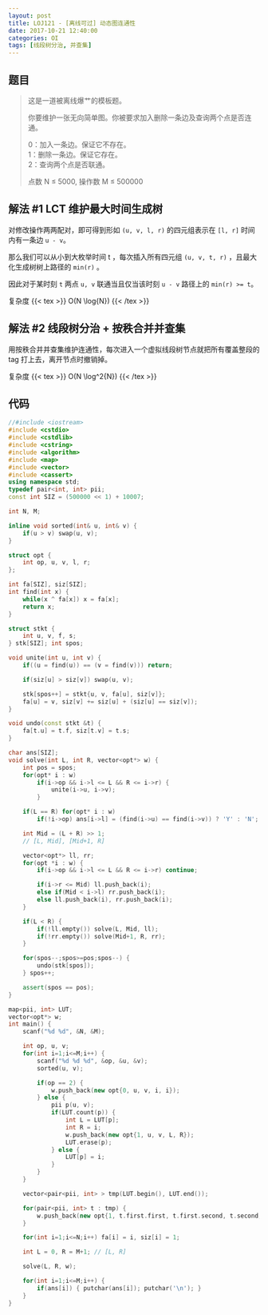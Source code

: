 ```yaml
---
layout: post
title: LOJ121 - [离线可过] 动态图连通性
date: 2017-10-21 12:40:00
categories: OI
tags: [线段树分治, 并查集]
---
```



## 题目
> 这是一道被离线爆艹的模板题。
> 
> 你要维护一张无向简单图。你被要求加入删除一条边及查询两个点是否连通。
> 
> 0：加入一条边。保证它不存在。   
> 1：删除一条边。保证它存在。   
> 2：查询两个点是否联通。   
> 
> 点数 N ≤ 5000, 操作数 M ≤ 500000

## 解法 \#1 LCT 维护最大时间生成树

对修改操作两两配对，即可得到形如 `(u, v, l, r)` 的四元组表示在 `[l, r]` 时间内有一条边 `u - v`。

那么我们可以从小到大枚举时间 t ，每次插入所有四元组 `(u, v, t, r)` ，且最大化生成树树上路径的 `min(r)` 。

因此对于某时刻 `t` 两点 `u, v` 联通当且仅当该时刻 `u - v` 路径上的 `min(r) >= t`。

复杂度 {{< tex >}} O(N \log{N}) {{< /tex >}}

## 解法 \#2 线段树分治 + 按秩合并并查集

用按秩合并并查集维护连通性，每次进入一个虚拟线段树节点就把所有覆盖整段的 tag 打上去，离开节点时撤销掉。

复杂度 {{< tex >}} O(N \log^2{N}) {{< /tex >}}

## 代码
```cpp
//#include <iostream>
#include <cstdio>
#include <cstdlib>
#include <cstring>
#include <algorithm>
#include <map>
#include <vector>
#include <cassert>
using namespace std;
typedef pair<int, int> pii;
const int SIZ = (500000 << 1) + 10007;

int N, M;

inline void sorted(int& u, int& v) {
    if(u > v) swap(u, v);
}

struct opt {
    int op, u, v, l, r;
};

int fa[SIZ], siz[SIZ];
int find(int x) {
    while(x ^ fa[x]) x = fa[x];
    return x;
}

struct stkt {
    int u, v, f, s;
} stk[SIZ]; int spos;

void unite(int u, int v) {
    if((u = find(u)) == (v = find(v))) return;

    if(siz[u] > siz[v]) swap(u, v);

    stk[spos++] = stkt{u, v, fa[u], siz[v]};
    fa[u] = v, siz[v] += siz[u] + (siz[u] == siz[v]);
}

void undo(const stkt &t) {
    fa[t.u] = t.f, siz[t.v] = t.s;
}

char ans[SIZ];
void solve(int L, int R, vector<opt*> w) {
    int pos = spos;
    for(opt* i : w)
        if(i->op && i->l <= L && R <= i->r) {
            unite(i->u, i->v);
        }

    if(L == R) for(opt* i : w)
        if(!i->op) ans[i->l] = (find(i->u) == find(i->v)) ? 'Y' : 'N';

    int Mid = (L + R) >> 1;
    // [L, Mid], [Mid+1, R]

    vector<opt*> ll, rr;
    for(opt *i : w) {
        if(i->op && i->l <= L && R <= i->r) continue;

        if(i->r <= Mid) ll.push_back(i);
        else if(Mid < i->l) rr.push_back(i);
        else ll.push_back(i), rr.push_back(i);
    }

    if(L < R) {
        if(!ll.empty()) solve(L, Mid, ll);
        if(!rr.empty()) solve(Mid+1, R, rr);
    }

    for(spos--;spos>=pos;spos--) {
        undo(stk[spos]);
    } spos++;

    assert(spos == pos);
}

map<pii, int> LUT;
vector<opt*> w;
int main() {
    scanf("%d %d", &N, &M);

    int op, u, v;
    for(int i=1;i<=M;i++) {
        scanf("%d %d %d", &op, &u, &v);
        sorted(u, v);

        if(op == 2) {
            w.push_back(new opt{0, u, v, i, i});
        } else {
            pii p(u, v);
            if(LUT.count(p)) {
                int L = LUT[p];
                int R = i;
                w.push_back(new opt{1, u, v, L, R});
                LUT.erase(p);
            } else {
                LUT[p] = i;
            }
        }
    }

    vector<pair<pii, int> > tmp(LUT.begin(), LUT.end());

    for(pair<pii, int> t : tmp) {
        w.push_back(new opt{1, t.first.first, t.first.second, t.second, M+1});
    }

    for(int i=1;i<=N;i++) fa[i] = i, siz[i] = 1;

    int L = 0, R = M+1; // [L, R]

    solve(L, R, w);

    for(int i=1;i<=M;i++) {
        if(ans[i]) { putchar(ans[i]); putchar('\n'); }
    }
}
```
